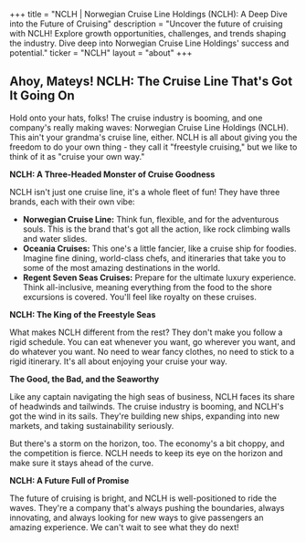+++
title = "NCLH |  Norwegian Cruise Line Holdings (NCLH): A Deep Dive into the Future of Cruising"
description = "Uncover the future of cruising with NCLH! Explore growth opportunities, challenges, and trends shaping the industry.  Dive deep into Norwegian Cruise Line Holdings' success and potential."
ticker = "NCLH"
layout = "about"
+++

        


##  Ahoy, Mateys!  NCLH:  The Cruise Line That's Got It Going On

Hold onto your hats, folks! The cruise industry is booming, and one company's really making waves: Norwegian Cruise Line Holdings (NCLH).  This ain't your grandma's cruise line, either. NCLH is all about giving you the freedom to do your own thing -  they call it "freestyle cruising," but we like to think of it as "cruise your own way."  

**NCLH:  A Three-Headed Monster of Cruise Goodness**

NCLH isn't just one cruise line, it's a whole fleet of fun!  They have three brands, each with their own vibe:

* **Norwegian Cruise Line:** Think fun, flexible, and for the adventurous souls.  This is the brand that's got all the action, like rock climbing walls and water slides.
* **Oceania Cruises:**  This one's a little fancier, like a cruise ship for foodies.  Imagine fine dining, world-class chefs, and itineraries that take you to some of the most amazing destinations in the world.
* **Regent Seven Seas Cruises:**  Prepare for the ultimate luxury experience.  Think all-inclusive, meaning everything from the food to the shore excursions is covered.  You'll feel like royalty on these cruises. 

**NCLH:  The King of the Freestyle Seas**

What makes NCLH different from the rest?  They don't make you follow a rigid schedule.  You can eat whenever you want, go wherever you want, and do whatever you want.  No need to wear fancy clothes, no need to stick to a rigid itinerary. It's all about enjoying your cruise your way.

**The Good, the Bad, and the Seaworthy**

Like any captain navigating the high seas of business, NCLH faces its share of headwinds and tailwinds.  The cruise industry is booming, and NCLH's got the wind in its sails.  They're building new ships, expanding into new markets, and taking sustainability seriously. 

But there's a storm on the horizon, too.  The economy's a bit choppy, and the competition is fierce.  NCLH needs to keep its eye on the horizon and make sure it stays ahead of the curve. 

**NCLH:  A Future Full of Promise**

The future of cruising is bright, and NCLH is well-positioned to ride the waves.  They're a company that's always pushing the boundaries, always innovating, and always looking for new ways to give passengers an amazing experience.  We can't wait to see what they do next!

        